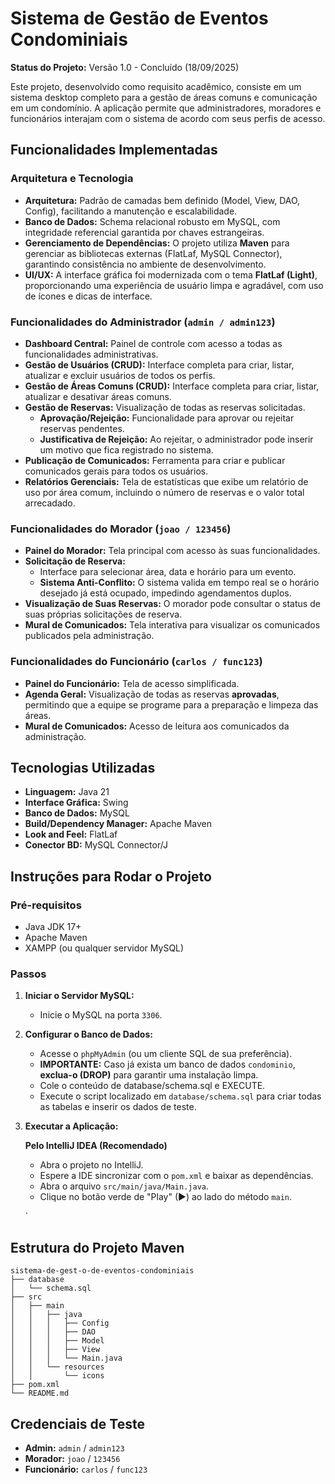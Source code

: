 # Sistema de Gestão de Eventos Condominiais

**Status do Projeto:** Versão 1.0 - Concluído (18/09/2025)

Este projeto, desenvolvido como requisito acadêmico, consiste em um sistema desktop completo para a gestão de áreas comuns e comunicação em um condomínio. A aplicação permite que administradores, moradores e funcionários interajam com o sistema de acordo com seus perfis de acesso.

## Funcionalidades Implementadas

### Arquitetura e Tecnologia
- **Arquitetura:** Padrão de camadas bem definido (Model, View, DAO, Config), facilitando a manutenção e escalabilidade.
- **Banco de Dados:** Schema relacional robusto em MySQL, com integridade referencial garantida por chaves estrangeiras.
- **Gerenciamento de Dependências:** O projeto utiliza **Maven** para gerenciar as bibliotecas externas (FlatLaf, MySQL Connector), garantindo consistência no ambiente de desenvolvimento.
- **UI/UX:** A interface gráfica foi modernizada com o tema **FlatLaf (Light)**, proporcionando uma experiência de usuário limpa e agradável, com uso de ícones e dicas de interface.

### Funcionalidades do Administrador (`admin / admin123`)
- **Dashboard Central:** Painel de controle com acesso a todas as funcionalidades administrativas.
- **Gestão de Usuários (CRUD):** Interface completa para criar, listar, atualizar e excluir usuários de todos os perfis.
- **Gestão de Áreas Comuns (CRUD):** Interface completa para criar, listar, atualizar e desativar áreas comuns.
- **Gestão de Reservas:** Visualização de todas as reservas solicitadas.
  - **Aprovação/Rejeição:** Funcionalidade para aprovar ou rejeitar reservas pendentes.
  - **Justificativa de Rejeição:** Ao rejeitar, o administrador pode inserir um motivo que fica registrado no sistema.
- **Publicação de Comunicados:** Ferramenta para criar e publicar comunicados gerais para todos os usuários.
- **Relatórios Gerenciais:** Tela de estatísticas que exibe um relatório de uso por área comum, incluindo o número de reservas e o valor total arrecadado.

### Funcionalidades do Morador (`joao / 123456`)
- **Painel do Morador:** Tela principal com acesso às suas funcionalidades.
- **Solicitação de Reserva:**
  - Interface para selecionar área, data e horário para um evento.
  - **Sistema Anti-Conflito:** O sistema valida em tempo real se o horário desejado já está ocupado, impedindo agendamentos duplos.
- **Visualização de Suas Reservas:** O morador pode consultar o status de suas próprias solicitações de reserva.
- **Mural de Comunicados:** Tela interativa para visualizar os comunicados publicados pela administração.

### Funcionalidades do Funcionário (`carlos / func123`)
- **Painel do Funcionário:** Tela de acesso simplificada.
- **Agenda Geral:** Visualização de todas as reservas **aprovadas**, permitindo que a equipe se programe para a preparação e limpeza das áreas.
- **Mural de Comunicados:** Acesso de leitura aos comunicados da administração.

## Tecnologias Utilizadas
- **Linguagem:** Java 21
- **Interface Gráfica:** Swing
- **Banco de Dados:** MySQL
- **Build/Dependency Manager:** Apache Maven
- **Look and Feel:** FlatLaf
- **Conector BD:** MySQL Connector/J

## Instruções para Rodar o Projeto

### Pré-requisitos
- Java JDK 17+
- Apache Maven
- XAMPP (ou qualquer servidor MySQL)

### Passos

1.  **Iniciar o Servidor MySQL:**
    - Inicie o MySQL na porta `3306`.

2.  **Configurar o Banco de Dados:**
    - Acesse o `phpMyAdmin` (ou um cliente SQL de sua preferência).
    - **IMPORTANTE:** Caso já exista um banco de dados `condominio`, **exclua-o (DROP)** para garantir uma instalação limpa.
    - Cole o conteúdo de database/schema.sql e EXECUTE.
    - Execute o script localizado em `database/schema.sql` para criar todas as tabelas e inserir os dados de teste.

3.  **Executar a Aplicação:**

    **Pelo IntelliJ IDEA (Recomendado)**
    - Abra o projeto no IntelliJ.
    - Espere a IDE sincronizar com o `pom.xml` e baixar as dependências.
    - Abra o arquivo `src/main/java/Main.java`.
    - Clique no botão verde de "Play" (▶) ao lado do método `main`.

    `

## Estrutura do Projeto Maven
```
sistema-de-gest-o-de-eventos-condominiais
├── database
│   └── schema.sql
├── src
│   ├── main
│   │   ├── java
│   │   │   ├── Config
│   │   │   ├── DAO
│   │   │   ├── Model
│   │   │   ├── View
│   │   │   └── Main.java
│   │   └── resources
│   │       └── icons
├── pom.xml
└── README.md
```

## Credenciais de Teste
- **Admin:** `admin` / `admin123`
- **Morador:** `joao` / `123456`
- **Funcionário:** `carlos` / `func123`
